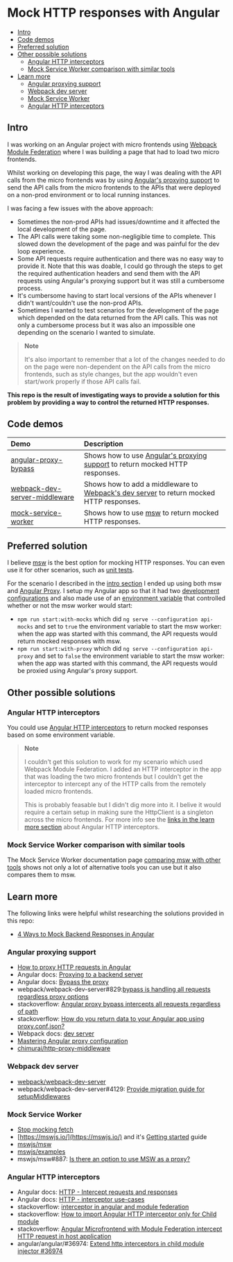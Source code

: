 # Mock HTTP responses with Angular

- [Intro](#intro)
- [Code demos](#code-demos)
- [Preferred solution](#preferred-solution)
- [Other possible solutions](#other-possible-solutions)
  - [Angular HTTP interceptors](#angular-http-interceptors)
  - [Mock Service Worker comparison with similar tools](#mock-service-worker-comparison-with-similar-tools)
- [Learn more](#learn-more)
  - [Angular proxying support](#angular-proxying-support)
  - [Webpack dev server](#webpack-dev-server)
  - [Mock Service Worker](#mock-service-worker)
  - [Angular HTTP interceptors](#angular-http-interceptors-1)

## Intro

I was working on an Angular project with micro frontends using [Webpack Module Federation](https://github.com/edumserrano/webpack-module-federation-with-angular) where I was building a page that had to load two micro frontends. 

Whilst working on developing this page, the way I was dealing with the API calls from the micro frontends was by using [Angular's proxying support](https://angular.io/guide/build#proxying-to-a-backend-server) to send the API calls from the micro frontends to the APIs that were deployed on a non-prod environment or to local running instances.

I was facing a few issues with the above approach:

- Sometimes the non-prod APIs had issues/downtime and it affected the local development of the page. 
- The API calls were taking some non-negligible time to complete. This slowed down the development of the page and was painful for the dev loop experience.
- Some API requests require authentication and there was no easy way to provide it. Note that this was doable, I could go through the steps to get the required authentication headers and send them with the API requests using Angular's proxying support but it was still a cumbersome process.
- It's cumbersome having to start local versions of the APIs whenever I didn't want/couldn't use the non-prod APIs.
- Sometimes I wanted to test scenarios for the development of the page which depended on the data returned from the API calls. This was not only a cumbersome process but it was also an impossible one depending on the scenario I wanted to simulate.

> **Note**
>
> It's also important to remember that a lot of the changes needed to do on the page were non-dependent on the API calls from the micro frontends, such as style changes, but the app wouldn't even start/work properly if those API calls fail.
>

**This repo is the result of investigating ways to provide a solution for this problem by providing a way to control the returned HTTP responses.**

## Code demos

| Demo                                                                                 | Description                                                                                                                                 |
| :----------------------------------------------------------------------------------- | :------------------------------------------------------------------------------------------------------------------------------------------ |
| [angular-proxy-bypass](/code-demos/angular-proxy-bypass/README.md)                   | Shows how to use [Angular's proxying support](https://angular.io/guide/build#proxying-to-a-backend-server) to return mocked HTTP responses. |
| [webpack-dev-server-middleware](/code-demos/webpack-dev-server-middleware/README.md) | Shows how to add a middleware to [Webpack's dev server](https://github.com/webpack/webpack-dev-server) to return mocked HTTP responses.     |
| [mock-service-worker](/code-demos/mock-service-worker/README.md)                     | Shows how to use [msw](https://mswjs.io/) to return mocked HTTP responses.                                                                  |

## Preferred solution

I believe [msw](https://mswjs.io/) is the best option for mocking HTTP responses. You can even use it for other scenarios, such as [unit tests](https://kentcdodds.com/blog/stop-mocking-fetch).

For the scenario I described in the [intro section](#intro) I ended up using both msw and [Angular Proxy](https://medium.com/ngconf/how-to-proxy-http-requests-in-angular-f873183880a4). I setup my Angular app so that it had two [development configurations](https://angular.io/guide/workspace-config#alternate-build-configurations) and also made use of an [environment variable](https://angular.io/guide/build) that controlled whether or not the msw worker would start:

- `npm run start:with-mocks` which did `ng serve --configuration api-mocks` and set to `true` the environment variable to start the msw worker: when the app was started with this command, the API requests would return mocked responses with msw.
- `npm run start:with-proxy` which did `ng serve --configuration api-proxy` and set to `false` the environment variable to start the msw worker: when the app was started with this command, the API requests would be proxied using Angular's proxy support.

## Other possible solutions

### Angular HTTP interceptors

You could use [Angular HTTP interceptors](https://angular.io/guide/http-intercept-requests-and-responses) to return mocked responses based on some environment variable. 

> **Note**
>
> I couldn't get this solution to work for my scenario which used Webpack Module Federation. I added an HTTP interceptor in the app that was loading the two micro frontends but I couldn't get the interceptor to intercept any of the HTTP calls from the remotely loaded micro frontends.
>
> This is probably feasable but I didn't dig more into it. I belive it would require a certain setup in making sure the HttpClient is a singleton across the micro frontends. For more info see the [links in the learn more section](#angular-http-interceptors-1) about Angular HTTP interceptors.
>

### Mock Service Worker comparison with similar tools

The Mock Service Worker documentation page [comparing msw with other tools](https://mswjs.io/docs/comparison) shows not only a lot of alternative tools you can use but it also compares them to msw.

## Learn more

The following links were helpful whilst researching the solutions provided in this repo:

- [4 Ways to Mock Backend Responses in Angular](https://javascript.plainenglish.io/mock-backend-responses-in-angular-320694a515c)

### Angular proxying support

- [How to proxy HTTP requests in Angular](https://medium.com/ngconf/how-to-proxy-http-requests-in-angular-f873183880a4)
- Angular docs: [Proxying to a backend server](https://angular.io/guide/build#proxying-to-a-backend-server)
- Angular docs: [Bypass the proxy](https://angular.io/guide/build#bypass-the-proxy)
- webpack/webpack-dev-server#829:[bypass is handling all requests regardless proxy options](https://github.com/webpack/webpack-dev-server/issues/829)
- stackoverflow: [Angular proxy bypass intercepts all requests regardless of path](https://stackoverflow.com/questions/69906702/angular-proxy-bypass-intercepts-all-requests-regardless-of-path)
- stackoverflow: [How do you return data to your Angular app using proxy.conf.json?](https://stackoverflow.com/questions/49443750/how-do-you-return-data-to-your-angular-app-using-proxy-conf-json)
- Webpack docs: [dev server](https://webpack.js.org/configuration/dev-server/#devserverproxy)
- [Mastering Angular proxy configuration](https://jmrobles.medium.com/mastering-angular-proxy-configuration-6c8df0b175fe)
- [chimurai/http-proxy-middleware](https://github.com/chimurai/http-proxy-middleware)

### Webpack dev server

- [webpack/webpack-dev-server](https://github.com/webpack/webpack-dev-server)
- webpack/webpack-dev-server#4129: [Provide migration guide for setupMiddlewares](https://github.com/webpack/webpack-dev-server/issues/4129)

### Mock Service Worker

- [Stop mocking fetch](https://kentcdodds.com/blog/stop-mocking-fetch)
- [https://mswjs.io/](https://mswjs.io/) and it's [Getting started](https://mswjs.io/docs/getting-started) guide
- [mswjs/msw](https://github.com/mswjs/msw)
- [mswjs/examples](https://github.com/mswjs/examples)
- mswjs/msw#887: [Is there an option to use MSW as a proxy?](https://github.com/mswjs/msw/discussions/887)

### Angular HTTP interceptors

- Angular docs: [HTTP - Intercept requests and responses](https://angular.io/guide/http-intercept-requests-and-responses)
- Angular docs: [HTTP - interceptor use-cases](https://angular.io/guide/http-interceptor-use-cases)
- stackoverflow: [interceptor in angular and module federation](https://stackoverflow.com/questions/76184144/interceptor-in-angular-and-module-federation)
- stackoverflow: [How to import Angular HTTP interceptor only for Child module](https://stackoverflow.com/questions/53305685/how-to-import-angular-http-interceptor-only-for-child-module)
- stackoverflow: [Angular Microfrontend with Module Federation intercept HTTP request in host application](https://stackoverflow.com/questions/72358529/angular-microfrontend-with-module-federation-intercept-http-request-in-host-appl)
- angular/angular/#36974: [Extend http interceptors in child module injector #36974](https://github.com/angular/angular/issues/36974)
